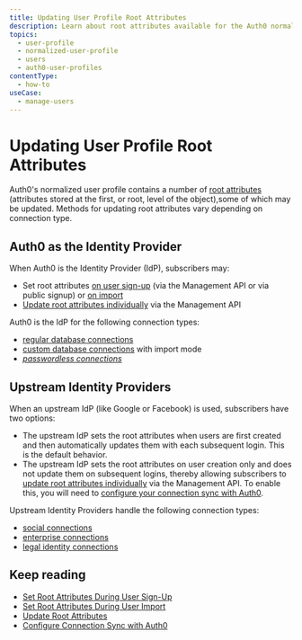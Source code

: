 ```yaml
---
title: Updating User Profile Root Attributes
description: Learn about root attributes available for the Auth0 normalized user profile and methods of updating them.
topics:
  - user-profile
  - normalized-user-profile
  - users
  - auth0-user-profiles
contentType:
  - how-to
useCase:
  - manage-users
---
```

# Updating User Profile Root Attributes

Auth0's normalized user profile contains a number of [root attributes](/users/references/user-profile-structure#attributes) (attributes stored at the first, or root, level of the object),some of which may be updated. Methods for updating root attributes vary depending on connection type.

## Auth0 as the Identity Provider

When Auth0 is the Identity Provider (IdP), subscribers may: 

* Set root attributes [on user sign-up](/api/management/guides/users/set-root-attributes-user-signup) (via the Management API or via public signup)
or [on import](/api/management/guides/users/set-root-attributes-user-import)
* [Update root attributes individually](/api/management/guides/users/update-root-attributes-users) via the Management API

Auth0 is the IdP for the following connection types:

* [regular database connections](/connections/database)
* [custom database connections](/connections/database/custom-db) with import mode
* <dfn data-key="passwordless">[passwordless connections](/connections/passwordless)</dfn>

## Upstream Identity Providers

When an upstream IdP (like Google or Facebook) is used, subscribers have two options:

* The upstream IdP sets the root attributes when users are first created and then
automatically updates them with each subsequent login. This is the default behavior.
* The upstream IdP sets the root attributes on user creation only and does not
update them on subsequent logins, thereby allowing subscribers to [update root attributes individually](/api/management/guides/users/update-root-attributes-users) via the Management API. To enable this, you will need to [configure your connection sync with Auth0](/api/management/guides/connections/configure-connection-sync).

Upstream Identity Providers handle the following connection types:

* [social connections](/connections#social)
* [enterprise connections](/connections#enterprise)
* [legal identity connections](/connections#legal-identities)

## Keep reading

* [Set Root Attributes During User Sign-Up](/api/management/guides/users/set-root-attributes-user-signup)
* [Set Root Attributes During User Import](/api/management/guides/users/set-root-attributes-user-import)
* [Update Root Attributes](/api/management/guides/users/update-root-attributes-users)
* [Configure Connection Sync with Auth0](/api/management/guides/connections/configure-connection-sync)